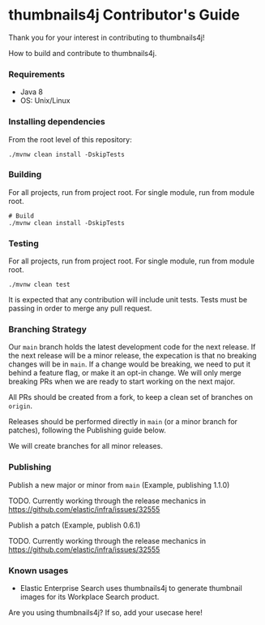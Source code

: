 # thumbnails4j Contributor's Guide

Thank you for your interest in contributing to thumbnails4j!

How to build and contribute to thumbnails4j.

### Requirements

- Java 8
- OS: Unix/Linux

### Installing dependencies

From the root level of this repository:

```shell
./mvnw clean install -DskipTests
```

### Building

For all projects, run from project root. For single module, run from
module root.

```shell
# Build
./mvnw clean install -DskipTests
```

### Testing

For all projects, run from project root. For single module, run from
module root.

```shell
./mvnw clean test
```

It is expected that any contribution will include unit tests. Tests must be passing in order to merge any pull request.

### Branching Strategy

Our `main` branch holds the latest development code for the next release. If the next release will be a minor release, 
the expecation is that no breaking changes will be in `main`. If a change would be breaking, we need to put it behind a
feature flag, or make it an opt-in change. We will only merge breaking PRs when we are ready to start working on the 
next major.

All PRs should be created from a fork, to keep a clean set of branches on `origin`.

Releases should be performed directly in `main` (or a minor branch for patches), following the Publishing guide below.

We will create branches for all minor releases.

### Publishing

Publish a new major or minor from `main`
(Example, publishing 1.1.0)

TODO. Currently working through the release mechanics in https://github.com/elastic/infra/issues/32555

Publish a patch
(Example, publish 0.6.1)

TODO. Currently working through the release mechanics in https://github.com/elastic/infra/issues/32555


### Known usages
* Elastic Enterprise Search uses thumbnails4j to generate thumbnail images for its Workplace Search product.

Are you using thumbnails4j? If so, add your usecase here!